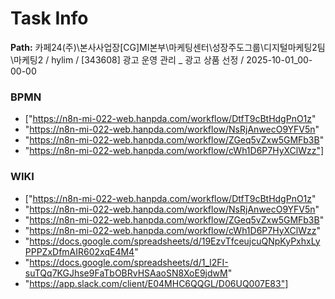 # Task Info

**Path:** 카페24(주)\본사사업장\[CG]MI본부\마케팅센터\성장주도그룹\디지털마케팅2팀\마케팅2 / hylim / [343608] 광고 운영 관리 _ 광고 상품 선정 / 2025-10-01_00-00-00

### BPMN
- ["https://n8n-mi-022-web.hanpda.com/workflow/DtfT9cBtHdgPnO1z"
- "https://n8n-mi-022-web.hanpda.com/workflow/NsRjAnwecO9YFV5n"
- "https://n8n-mi-022-web.hanpda.com/workflow/ZGeq5vZxw5GMFb3B"
- "https://n8n-mi-022-web.hanpda.com/workflow/cWh1D6P7HyXClWzz"]

### WIKI
- ["https://n8n-mi-022-web.hanpda.com/workflow/DtfT9cBtHdgPnO1z"
- "https://n8n-mi-022-web.hanpda.com/workflow/NsRjAnwecO9YFV5n"
- "https://n8n-mi-022-web.hanpda.com/workflow/ZGeq5vZxw5GMFb3B"
- "https://n8n-mi-022-web.hanpda.com/workflow/cWh1D6P7HyXClWzz"
- "https://docs.google.com/spreadsheets/d/19EzvTfceujcuQNpKyPxhxLyPPPZxDfmAIR602xqE4M4"
- "https://docs.google.com/spreadsheets/d/1_l2FI-suTQq7KGJhse9FaTbOBRvHSAaoSN8XoE9jdwM"
- "https://app.slack.com/client/E04MHC6QQGL/D06UQ007E83"]

